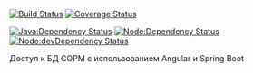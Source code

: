 [![Build Status](https://travis-ci.org/valery1707/test-sorm.svg)](https://travis-ci.org/valery1707/test-sorm)
[![Coverage Status](https://coveralls.io/repos/valery1707/test-sorm/badge.svg?branch=master&service=github)](https://coveralls.io/github/valery1707/test-sorm?branch=master)

[![Java:Dependency Status](https://www.versioneye.com/user/projects/56e8fe5c4e714c004f4d0960/badge.svg?style=flat)](https://www.versioneye.com/user/projects/56e8fe5c4e714c004f4d0960)
[![Node:Dependency Status](https://david-dm.org/valery1707/test-sorm.svg)](https://david-dm.org/valery1707/test-sorm)
[![Node:devDependency Status](https://david-dm.org/valery1707/test-sorm/dev-status.svg)](https://david-dm.org/valery1707/test-sorm#info=devDependencies)

Доступ к БД СОРМ с использованием Angular и Spring Boot
